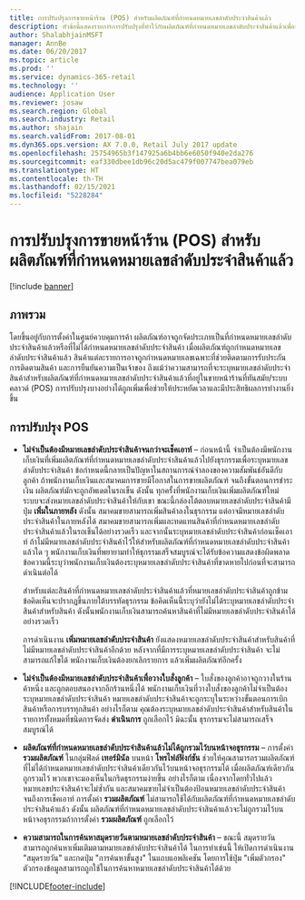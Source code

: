 ```yaml
---
title: การปรับปรุงการขายหน้าร้าน (POS) สำหรับผลิตภัณฑ์ที่กำหนดหมายเลขลำดับประจำสินค้าแล้ว
description: หัวข้อนี้แสดงรายการการปรับปรุงที่ทำไว้กับผลิตภัณฑ์ที่กำหนดหมายเลขลำดับประจำสินค้าแล้วเพื่อช่วยให้คุณประหยัดเวลา และทำงานได้อย่างมีประสิทธิภาพมากขึ้น
author: ShalabhjainMSFT
manager: AnnBe
ms.date: 06/20/2017
ms.topic: article
ms.prod: ''
ms.service: dynamics-365-retail
ms.technology: ''
audience: Application User
ms.reviewer: josaw
ms.search.region: Global
ms.search.industry: Retail
ms.author: shajain
ms.search.validFrom: 2017-08-01
ms.dyn365.ops.version: AX 7.0.0, Retail July 2017 update
ms.openlocfilehash: 25754965b3f147925a6b4bb6e6050f940e2da276
ms.sourcegitcommit: eaf330dbee1db96c20d5ac479f007747bea079eb
ms.translationtype: HT
ms.contentlocale: th-TH
ms.lasthandoff: 02/15/2021
ms.locfileid: "5228284"
---
```

# <a name="point-of-sale-pos-improvements-for-serialized-products"></a>การปรับปรุงการขายหน้าร้าน (POS) สำหรับผลิตภัณฑ์ที่กำหนดหมายเลขลำดับประจำสินค้าแล้ว

[!include [banner](includes/banner.md)]

## <a name="overview"></a>ภาพรวม

โดยขึ้นอยู่กับการตั้งค่าในศูนย์ควบคุมการค้า ผลิตภัณฑ์อาจถูกจัดประเภทเป็นที่กำหนดหมายเลขลำดับประจำสินค้าแล้วหรือที่ไม่ได้กำหนดหมายเลขลำดับประจำสินค้า เมื่อผลิตภัณฑ์ถูกกำหนดหมายเลขลำดับประจำสินค้าแล้ว สินค้าแต่ละรายการอาจถูกกำหนดหมายเลขเฉพาะที่ช่วยติดตามการรับประกัน การติดตามสินค้า และการยืนยันความเป็นเจ้าของ ถึงแม้ว่าความสามารถที่จะระบุหมายเลขลำดับประจำสินค้าสำหรับผลิตภัณฑ์ที่กำหนดหมายเลขลำดับประจำสินค้าแล้วที่อยู่ในขายหน้าร้านที่ทันสมัย/ระบบคลาวด์ (POS) การปรับปรุงบางอย่างได้ถูกเพิ่มเพื่อช่วยให้ประหยัดเวลาและมีประสิทธิผลการทำงานยิ่งขึ้น

## <a name="pos-improvements"></a>การปรับปรุง POS

- **ไม่จำเป็นต้องมีหมายเลขลำดับประจำสินค้าจนกว่าจะเช็คเอาท์** – ก่อนหน้านี้ จำเป็นต้องมีพนักงานเก็บเงินที่เพิ่มผลิตภัณฑ์ที่กำหนดหมายเลขลำดับประจำสินค้าแล้วไปยังธุรกรรมเพื่อระบุหมายเลขลำดับประจำสินค้า ข้อกำหนดนี้กลายเป็นปัญหาในสถานการณ์จำลองของความสัมพันธ์อันดีกับลูกค้า ถ้าพนักงานเก็บเงินและสมาคมการขายมีโอกาสในการขายผลิตภัณฑ์ จนถึงขั้นตอนการชำระเงิน ผลิตภัณฑ์มักจะถูกอัพเดตในรถเข็น ดังนั้น ทุกครั้งที่พนักงานเก็บเงินเพิ่มผลิตภัณฑ์ใหม่ ระบบจะส่งหมายเลขลำดับประจำสินค้าให้กับเขา ขณะนี้กล่องโต้ตอบหมายเลขลำดับประจำสินค้ามีปุ่ม **เพิ่มในภายหลัง** ดังนั้น สมาคมขายสามารถเพิ่มสินค้าลงในธุรกรรม แต่อาจมีหมายเลขลำดับประจำสินค้าในภายหลังได้ สมาคมขายสามารถเพิ่มและทดแทนสินค้าที่กำหนดหมายเลขลำดับประจำสินค้าแล้วในรถเข็นได้อย่างรวดเร็ว และจากนั้นระบุหมายเลขลำดับประจำสินค้าก่อนเช็คเอาท์ ถ้าไม่มีหมายเลขลำดับประจำสินค้าไว้ให้สำหรับผลิตภัณฑ์ที่กำหนดหมายเลขลำดับประจำสินค้าแล้วใด ๆ พนักงานเก็บเงินที่พยายามทำให้ธุกรรมเสร็จสมบูรณ์จะได้รับข้อความแสดงข้อผิดพลาด ข้อความนี้ระบุว่าพนักงานเก็บเงินต้องระบุหมายเลขลำดับประจำสินค้าที่ขาดหายไปก่อนที่จะสามารถดำเนินต่อได้

    สำหรับแต่ละสินค้าที่กำหนดหมายเลขลำดับประจำสินค้าแล้วที่หมายเลขลำดับประจำสินค้าถูกข้าม ข้อคิดเห็นจะปรากฏขึ้นภายใต้บรรทัดธุรกรรม ข้อคิดเห็นนี้ระบุว่ายังไม่ได้ระบุหมายเลขลำดับประจำสินค้าสำหรับสินค้า ดังนั้นพนักงานเก็บเงินสามารถค้นหาสินค้าที่ไม่มีหมายเลขลำดับประจำสินค้าได้อย่างรวดเร็ว

    การดำเนินงาน **เพิ่มหมายเลขลำดับประจำสินค้า** ยังแสดงหมายเลขลำดับประจำสินค้าสำหรับสินค้าที่ไม่มีหมายเลขลำดับประจำสินค้าอีกด้วย หลังจากที่มีการระบุหมายเลขลำดับประจำสินค้า จะไม่สามารถแก้ไขได้ พนักงานเก็บเงินต้องยกเลิกรายการ แล้วเพิ่มผลิตภัณฑ์อีกครั้ง
    
- **ไม่จำเป็นต้องมีหมายเลขลำดับประจำสินค้าเพื่อวางใบสั่งลูกค้า** – ใบสั่งของลูกค้าอาจถูกวางในร้านค้าหนึ่ง และถูกตอบสนองจากอีกร้านหนึ่งได้ พนักงานเก็บเงินที่วางใบสั่งของลูกค้าไม่จำเป็นต้องระบุหมายเลขลำดับประจำสินค้า หมายเลขลำดับประจำสินค้าจะถูกระบุในระหว่างขั้นตอนการเบิกสินค้าหรือการบรรทุกสินค้า อย่างไรก็ตาม คุณต้องระบุหมายเลขลำดับประจำสินค้าสำหรับสินค้าในรายการทั้งหมดที่ชนิดการจัดส่ง **ดำเนินการ** ถูกเลือกไว้ มิฉะนั้น ธุรกรรมจะไม่สามารถเสร็จสมบูรณ์ได้
- **ผลิตภัณฑ์ที่กำหนดหมายเลขลำดับประจำสินค้าแล้วไม่ได้ถูกรวมไว้บนหน้าจอธุรกรรม** – การตั้งค่า **รวมผลิตภัณฑ์** ในกลุ่มฟิลด์ **เทอร์มินัล** บนหน้า **โพรไฟล์ฟังก์ชัน** ช่วยให้คุณสามารถรวมผลิตภัณฑ์ที่ไม่ได้กำหนดหมายเลขลำดับประจำสินค้าเดียวกันไว้บนหน้าจอธุรกรรมได้ เมื่อผลิตภัณฑ์เดียวกันถูกรวมไว้ พวกเขาจะมองเห็นในกริดธุรกรรมง่ายขึ้น อย่างไรก็ตาม เนื่องจากโดยทั่วไปแล้วหมายเลขประจำสินค้าจะไม่ซ้ำกัน และสมาคมขายไม่จำเป็นต้องป้อนหมายเลขลำดับประจำสินค้าจนถึงการเช็คเอาท์ การตั้งค่า **รวมผลิตภัณฑ์** ไม่สามารถใช้ได้กับผลิตภัณฑ์ที่กำหนดหมายเลขลำดับประจำสินค้าแล้ว ดังนั้น ผลิตภัณฑ์ที่กำหนดหมายเลขลำดับประจำสินค้าแล้วจะไม่ถูกรวมไว้บนหน้าจอธุรกรรมถ้าการตั้งค่า **รวมผลิตภัณฑ์** ถูกเลือกไว้
- **ความสามารถในการค้นหาสมุดรายวันตามหมายเลขลำดับประจำสินค้า** – ขณะนี้ สมุดรายวันสามารถถูกค้นหาเพิ่มเติมตามหมายเลขลำดับประจำสินค้าได้ ในการทำเช่นนี้ ให้เปิดการดำเนินงาน "สมุดรายวัน" และกดปุ่ม "การค้นหาขั้นสูง" ในแถบแอพลิเคชัน โดยการใช้ปุ่ม "เพิ่มตัวกรอง" ตัวกรองข้อมูลสามารถถูกใช้ในการค้นหาหมายเลขลำดับประจำสินค้าได้ด้วย


[!INCLUDE[footer-include](../includes/footer-banner.md)]